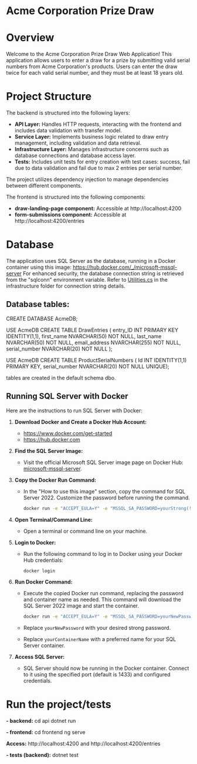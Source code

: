# Acme Corporation Prize Draw

# Overview

Welcome to the Acme Corporation Prize Draw Web Application! This application allows users to enter a draw for a prize by submitting valid serial numbers from Acme Corporation's products.
Users can enter the draw twice for each valid serial number, and they must be at least 18 years old.

# Project Structure

The backend is structured into the following layers:

- **API Layer:** Handles HTTP requests, interacting with the frontend and includes data validation with transfer model. 
- **Service Layer:** Implements business logic related to draw entry management, including validation and data retrieval.
- **Infrastructure Layer:** Manages infrastructure concerns such as database connections and database access layer.
-  **Tests:** Includes unit tests for entry creation with test cases: success, fail due to data validation and fail due to max 2 entries per serial number. 

The project utilizes dependency injection to manage dependencies between different components.

The frontend is structured into the following components:
 - **draw-landing-page component:** Accessible at http://localhost:4200
 - **form-submissions component:** Accessible at http://localhost:4200/entries 
    

# Database

The application uses SQL Server as the database, running in a Docker container using this image: https://hub.docker.com/_/microsoft-mssql-server
For enhanced security, the database connection string is retrieved from the "sqlconn" environment variable.  Refer to [Utilities.cs](./infrastructure/Utilities.cs) in the infrastructure folder for connection string details.

## Database tables:

CREATE DATABASE AcmeDB;

USE AcmeDB
CREATE TABLE DrawEntries (
    entry_ID INT PRIMARY KEY IDENTITY(1,1),
    first_name NVARCHAR(50) NOT NULL,
    last_name NVARCHAR(50) NOT NULL,
    email_address NVARCHAR(255) NOT NULL,
    serial_number NVARCHAR(20) NOT NULL
);


USE AcmeDB
CREATE TABLE ProductSerialNumbers (
    Id INT IDENTITY(1,1) PRIMARY KEY,
    serial_number NVARCHAR(20) NOT NULL UNIQUE);

tables are created in the default schema dbo.

## Running SQL Server with Docker
Here are the instructions to run SQL Server with Docker:

1. **Download Docker and Create a Docker Hub Account:**
   - https://www.docker.com/get-started
   - https://hub.docker.com
     
2. **Find the SQL Server Image:**
   - Visit the official Microsoft SQL Server image page on Docker Hub: [microsoft-mssql-server](https://hub.docker.com/_/microsoft-mssql-server).

3. **Copy the Docker Run Command:**
   - In the "How to use this image" section, copy the command for SQL Server 2022. Customize the password before running the command.
   
     ```bash
     docker run -e "ACCEPT_EULA=Y" -e "MSSQL_SA_PASSWORD=yourStrong(!)Password" -e "MSSQL_PID=Evaluation" -p 1433:1433 --name sqlpreview --hostname sqlpreview -d mcr.microsoft.com/mssql/server:2022-preview-ubuntu-22.04
     ```

4. **Open Terminal/Command Line:**
   - Open a terminal or command line on your machine.

5. **Login to Docker:**
   - Run the following command to log in to Docker using your Docker Hub credentials:

     ```bash
     docker login
     ```

6. **Run Docker Command:**
   - Execute the copied Docker run command, replacing the password and container name as needed. This command will download the SQL Server 2022 image and start the container.

     ```bash
     docker run -e "ACCEPT_EULA=Y" -e "MSSQL_SA_PASSWORD=yourNewPassword" -e "MSSQL_PID=Evaluation" -p 1433:1433 --name yourContainerName -d mcr.microsoft.com/mssql/server:2022-preview-ubuntu-22.04
     ```

   - Replace `yourNewPassword` with your desired strong password.
   - Replace `yourContainerName` with a preferred name for your SQL Server container.

8. **Access SQL Server:**
   - SQL Server should now be running in the Docker container. Connect to it using the specified port (default is 1433) and configured credentials.

# Run the project/tests

**- backend:**
  cd api
  dotnet run

**- frontend:**
  cd frontend
  ng serve

**Access:**
  http://localhost:4200 and http://localhost:4200/entries

**- tests (backend):**
  dotnet test

